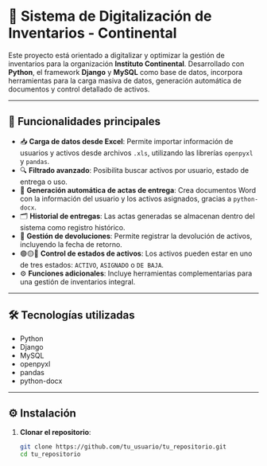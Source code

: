 # 🧾 Sistema de Digitalización de Inventarios - Continental

Este proyecto está orientado a digitalizar y optimizar la gestión de inventarios para la organización **Instituto Continental**. Desarrollado con **Python**, el framework **Django** y **MySQL** como base de datos, incorpora herramientas para la carga masiva de datos, generación automática de documentos y control detallado de activos.

---

## 🚀 Funcionalidades principales

- 📥 **Carga de datos desde Excel**: Permite importar información de usuarios y activos desde archivos `.xls`, utilizando las librerías `openpyxl` y `pandas`.
- 🔍 **Filtrado avanzado**: Posibilita buscar activos por usuario, estado de entrega o uso.
- 📝 **Generación automática de actas de entrega**: Crea documentos Word con la información del usuario y los activos asignados, gracias a `python-docx`.
- 🗂 **Historial de entregas**: Las actas generadas se almacenan dentro del sistema como registro histórico.
- 🔁 **Gestión de devoluciones**: Permite registrar la devolución de activos, incluyendo la fecha de retorno.
- 🟢🟡🔴 **Control de estados de activos**: Los activos pueden estar en uno de tres estados: `ACTIVO`, `ASIGNADO` o `DE BAJA`.
- ⚙️ **Funciones adicionales**: Incluye herramientas complementarias para una gestión de inventarios integral.

---

## 🛠 Tecnologías utilizadas

- Python
- Django
- MySQL
- openpyxl
- pandas
- python-docx

---

## ⚙️ Instalación

1. **Clonar el repositorio**:
   ```bash
   git clone https://github.com/tu_usuario/tu_repositorio.git
   cd tu_repositorio

